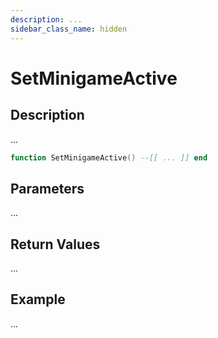 ```yaml
---
description: ...
sidebar_class_name: hidden
---
```


# SetMinigameActive

## Description

...

```lua
function SetMinigameActive() --[[ ... ]] end
```

## Parameters

...

## Return Values

...

## Example

...

